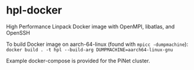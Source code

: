 # hpl-docker

High Performance Linpack Docker image with OpenMPI, libatlas, and OpenSSH

To build Docker image on aarch-64-linux (found with `mpicc -dumpmachine`):
`docker build . -t hpl --build-arg DUMPMACHINE=aarch64-linux-gnu`

Example docker-compose is provided for the PiNet cluster.
